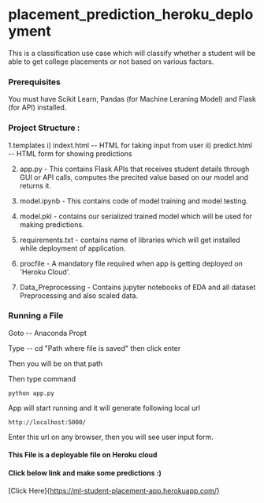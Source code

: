 # placement_prediction_heroku_deployment
This is a classification use case which will classify whether a student will be able to get college placements or not based on various factors.

### Prerequisites
You must have Scikit Learn, Pandas (for Machine Leraning Model) and Flask (for API) installed.

### Project Structure :

1.templates
i) indext.html -- HTML for taking input from user
ii) predict.html -- HTML form for showing predictions
 
2. app.py - This contains Flask APIs that receives student details through GUI or API calls, computes the precited value based on our model and returns it.

3. model.ipynb - This contains code of model training and model testing.

4. model.pkl - contains our serialized trained model which will be used for making predictions.

5. requirements.txt - contains name of libraries which will get installed while deployment of application.

6. procfile - A mandatory file required when app is getting deployed on 'Heroku Cloud'.

7. Data_Preprocessing - Contains jupyter notebooks of EDA and all dataset Preprocessing and also scaled data.

### Running a File

Goto -- Anaconda Propt

Type -- cd "Path where file is saved"  then click enter

Then you will be on that path

Then type command
~~~
python app.py
~~~

App will start running and it will generate following local url

~~~
http://localhost:5000/
~~~

Enter this url on any browser, then you will see user input form.


#### This File is a deployable file on Heroku cloud

#### Click below link and make some predictions :)

[Click Here]{https://ml-student-placement-app.herokuapp.com/}


